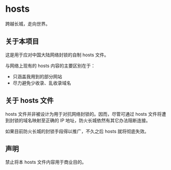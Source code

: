# hosts

跨越长城，走向世界。

## 关于本项目

这是用于应对中国大陆网络封锁的自制 hosts 文件。

与网络上现有的 hosts 内容的主要区别在于：

* 只涵盖我用到的部分网站
* 尽力避免少收录、乱收录域名

## 关于 hosts 文件

hosts 文件并非被设计为用于对抗网络封锁的。因而，尽管可通过 hosts 文件将遭到封锁的域名映射至正确的 IP 地址，防火长城依然有其它办法阻断连接。

如果目前防火长城的封锁手段得以推广，不久之后 hosts 就将彻底失效。

## 声明

禁止将本 hosts 文件内容用于商业目的。
